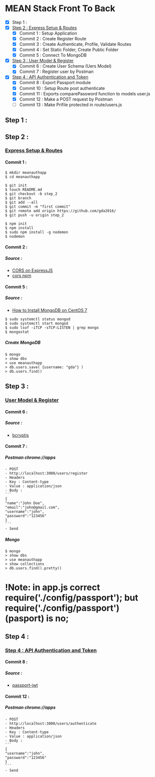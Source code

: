 # MEAN Stack Front To Back
####

- [x] Step 1 : 
- [x] [Step 2 : Express Setup & Routes](https://www.youtube.com/watch?v=DQ9pZ2NKXRo&t=85s)
	- [x] Commit  1 : Setup Application
	- [x] Commit  2 : Create Register Route
	- [x] Commit  3 : Create Authenticate, Profile, Validate Routes
	- [x] Commit  4 : Set Static Folder, Create Public Folder
	- [x] Commit  5 : Connect To MongoDB
- [x] [Step 3 : User Model & Register](https://www.youtube.com/watch?v=1ZeDy2QI3OE)
	- [x] Commit  6 : Create User Schema (Uers Model)
	- [x] Commit  7 : Register user by Postman
- [x] [Step 4 : API Authentication and Token](https://www.youtube.com/watch?v=6pdFXmTfkeE)
	- [x] Commit  8 : Export Passport module
	- [x] Commit 10 : Setup Route post authenticate
	- [x] Commit 11 : Exports comparePassword function to models user.js
	- [x] Commit 12 : Make a POST request by Postman
	- [ ] Commit 13 : Make Prifile protected in route/users.js

## Step 1 :
## Step 2 :
### [Express Setup & Routes](https://www.youtube.com/watch?v=DQ9pZ2NKXRo&t=85s)
#### Commit 1 :
```
$ mkdir meanauthapp
$ cd meanauthapp

$ git init
$ touch README.md
$ git checkout -b step_2
$ git branch
$ git add --all
$ git commit -m "first commit"
$ git remote add origin https://github.com/gda2016/
$ git push -u origin step_2
 
$ npm init
$ npm install
$ sudo npm install -g nodemon
$ nodemon
```

#### Commit 2 : 
##### Source :
- [CORS on ExpressJS](https://enable-cors.org/server_expressjs.html)
- [cors npm](https://www.npmjs.com/package/cors)

#### Commit 5 :
##### Source :
- [How to Install MongoDB on CentOS 7](https://www.liquidweb.com/kb/how-to-install-mongodb-on-centos-7/)
```
$ sudo systemctl status mongod
$ sudo systemctl start mongod
$ sudo lsof -iTCP -sTCP:LISTEN | grep mongo
$ mongostat 
```
##### Create MongoDB
```
$ mongo
> show dbs
> use meanauthapp
> db.users.save( {username: "gda"} )
> db.users.find()
```

## Step 3 :
### [User Model & Register](https://www.youtube.com/watch?v=1ZeDy2QI3OE)
#### Commit 6 :
##### Source :
- [bcryptjs](https://www.npmjs.com/package/bcryptjs)

#### Commit 7 : 
##### Postman chrome://apps
	- POST
	- http://localhost:3000/users/register
	- Headers
	- Key : Content-type
	- Value : application/json
	- Body : 
	```
	{
	"name":"John Doe",
	"email":"john@gmail.com",
	"username":"john",
	"password":"123456"
	}
	```
	- Send
##### Mongo
```
$ mongo
> show dbs
> use meanauthapp
> show collections
> db.users.find().pretty()
```
# !Note: in app.js correct require('./config/passport'); but require('./config/passport')(pasport) is no;

## Step 4 : 
### [Step 4 : API Authentication and Token](https://www.youtube.com/watch?v=6pdFXmTfkeE)
#### Commit 8 :
##### Source :
 - [passport-jwt](https://www.npmjs.com/package/passport-jwt)

#### Commit 12 :
##### Postman chrome://apps
	- POST
	- http://localhost:3000/users/authenticate
	- Headers
	- Key : Content-type
	- Value : application/json
	- Body : 
	```
	{
	"username":"john",
	"password":"123456"
	}
	```
	- Send